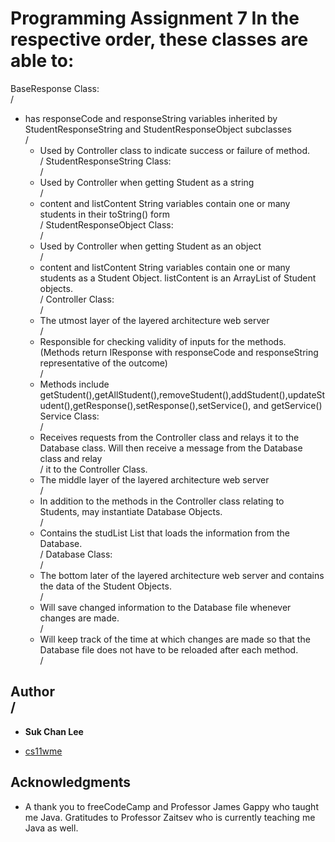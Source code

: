 # Programming Assignment 7 In the respective order, these classes are able to:
BaseResponse Class:<br >/
- has responseCode and responseString variables inherited by StudentResponseString and StudentResponseObject subclasses <br >/
	- Used by Controller class to indicate success or failure of method. <br >/
StudentResponseString Class: <br >/
	- Used by Controller when getting Student as a string<br >/
	- content and listContent String variables contain one or many students in their toString() form<br >/
StudentResponseObject Class:<br >/
	- Used by Controller when getting Student as an object<br >/
	- content and listContent String variables contain one or many students as a Student Object. listContent is an ArrayList of Student objects.<br >/
Controller Class:<br >/
	- The utmost layer of the layered architecture web server<br >/
	- Responsible for checking validity of inputs for the methods. (Methods return IResponse with responseCode and responseString
	  representative of the outcome)<br >/
	- Methods include getStudent(),getAllStudent(),removeStudent(),addStudent(),updateStudent(),getResponse(),setResponse(),setService(), and getService()
Service Class:<br >/
	- Receives requests from the Controller class and relays it to the Database class. Will then receive a message from the Database class and relay<br >/
	  it to the Controller Class.
	- The middle layer of the layered architecture web server<br >/
	- In addition to the methods in the Controller class relating to Students, may instantiate Database Objects.<br >/
	- Contains the studList List<Student> that loads the information from the Database.<br >/
Database Class:<br >/
	- The bottom later of the layered architecture web server and contains the data of the Student Objects.<br >/
	- Will save changed information to the Database file whenever changes are made.<br >/
	- Will keep track of the time at which changes are made so that the Database file does not have to be reloaded after each method.<br >/
## Author<br >/

* **Suk Chan Lee**
- [cs11wme](mailto:scl002@ucsd.edu)


## Acknowledgments

* A thank you to freeCodeCamp and Professor James Gappy who taught me Java.
Gratitudes to Professor Zaitsev who is currently teaching me Java as well.
